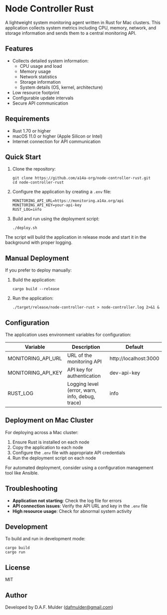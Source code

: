 # Node Controller Rust

A lightweight system monitoring agent written in Rust for Mac clusters. This application collects system metrics including CPU, memory, network, and storage information and sends them to a central monitoring API.

## Features

- Collects detailed system information:
  - CPU usage and load
  - Memory usage
  - Network statistics
  - Storage information
  - System details (OS, kernel, architecture)
- Low resource footprint
- Configurable update intervals
- Secure API communication

## Requirements

- Rust 1.70 or higher
- macOS 11.0 or higher (Apple Silicon or Intel)
- Internet connection for API communication

## Quick Start

1. Clone the repository:
   ```
   git clone https://github.com/a14a-org/node-controller-rust.git
   cd node-controller-rust
   ```

2. Configure the application by creating a `.env` file:
   ```
   MONITORING_API_URL=https://monitoring.a14a.org/api
   MONITORING_API_KEY=your-api-key
   RUST_LOG=info
   ```

3. Build and run using the deployment script:
   ```
   ./deploy.sh
   ```

The script will build the application in release mode and start it in the background with proper logging.

## Manual Deployment

If you prefer to deploy manually:

1. Build the application:
   ```
   cargo build --release
   ```

2. Run the application:
   ```
   ./target/release/node-controller-rust > node-controller.log 2>&1 &
   ```

## Configuration

The application uses environment variables for configuration:

| Variable | Description | Default |
|----------|-------------|---------|
| MONITORING_API_URL | URL of the monitoring API | http://localhost:3000 |
| MONITORING_API_KEY | API key for authentication | dev-api-key |
| RUST_LOG | Logging level (error, warn, info, debug, trace) | info |

## Deployment on Mac Cluster

For deploying across a Mac cluster:

1. Ensure Rust is installed on each node
2. Copy the application to each node
3. Configure the `.env` file with appropriate API credentials
4. Run the deployment script on each node

For automated deployment, consider using a configuration management tool like Ansible.

## Troubleshooting

- **Application not starting**: Check the log file for errors
- **API connection issues**: Verify the API URL and key in the `.env` file
- **High resource usage**: Check for abnormal system activity

## Development

To build and run in development mode:

```
cargo build
cargo run
```

## License

MIT

## Author

Developed by D.A.F. Mulder (dafmulder@gmail.com) 